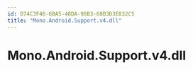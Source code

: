 ```yaml
---
id: D74C3F46-6BA5-48DA-98B3-68B3D3E832C5
title: "Mono.Android.Support.v4.dll"
---
```


# Mono.Android.Support.v4.dll
